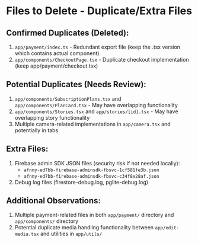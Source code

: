 # Files to Delete - Duplicate/Extra Files

## Confirmed Duplicates (Deleted):
1. `app/payment/index.ts` - Redundant export file (keep the .tsx version which contains actual component)
2. `app/components/CheckoutPage.tsx` - Duplicate checkout implementation (keep app/payment/checkout.tsx)

## Potential Duplicates (Needs Review):
1. `app/components/SubscriptionPlans.tsx` and `app/components/PlanCard.tsx` - May have overlapping functionality
2. `app/components/Stories.tsx` and `app/stories/[id].tsx` - May have overlapping story functionality
3. Multiple camera-related implementations in `app/camera.tsx` and potentially in tabs

## Extra Files:
1. Firebase admin SDK JSON files (security risk if not needed locally):
   - `afnny-ed7bb-firebase-adminsdk-fbsvc-1cf581fe3b.json`
   - `afnny-ed7bb-firebase-adminsdk-fbsvc-c34f8e28af.json`
2. Debug log files (firestore-debug.log, pglite-debug.log)

## Additional Observations:
1. Multiple payment-related files in both `app/payment/` directory and `app/components/` directory
2. Potential duplicate media handling functionality between `app/edit-media.tsx` and utilities in `app/utils/`
